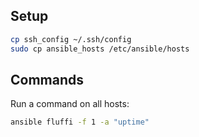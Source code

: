 ## Setup

```bash
cp ssh_config ~/.ssh/config
sudo cp ansible_hosts /etc/ansible/hosts
```

## Commands

Run a command on all hosts:

```bash
ansible fluffi -f 1 -a "uptime"
```
